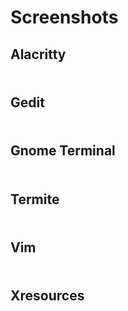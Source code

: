 # Screenshots

## Alacritty
<h3><img src="https://github.com/Henryws/Neon-Blood/raw/master/screenshots/Neon-Blood-Alacritty.png" alt="" /></h3>

## Gedit
<h3><img src="https://github.com/Henryws/Neon-Blood/raw/master/screenshots/Neon-Blood-Gedit.png" alt="" /></h3>

## Gnome Terminal
<h3><img src="https://github.com/Henryws/Neon-Blood/raw/master/screenshots/Neon-Blood-Gnome-Terminal.png" alt="" /></h3>

## Termite
<h3><img src="https://github.com/Henryws/Neon-Blood/raw/master/screenshots/Neon-Blood-Termite.png" alt="" /></h3>

## Vim
<h3><img src="https://github.com/Henryws/Neon-Blood/raw/master/screenshots/Neon-Blood-Vim.png" alt="" /></h3>

## Xresources
<h3><img src="https://github.com/Henryws/Neon-Blood/raw/master/screenshots/Neon-Blood-Xresources.png" alt="" /></h3>
